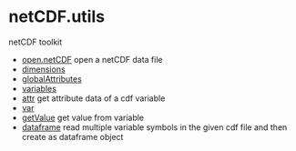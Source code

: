 # netCDF.utils

netCDF toolkit

+ [open.netCDF](netCDF.utils/open.netCDF.1) open a netCDF data file
+ [dimensions](netCDF.utils/dimensions.1) 
+ [globalAttributes](netCDF.utils/globalAttributes.1) 
+ [variables](netCDF.utils/variables.1) 
+ [attr](netCDF.utils/attr.1) get attribute data of a cdf variable
+ [var](netCDF.utils/var.1) 
+ [getValue](netCDF.utils/getValue.1) get value from variable
+ [dataframe](netCDF.utils/dataframe.1) read multiple variable symbols in the given cdf file and then create as dataframe object
